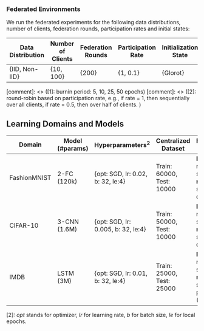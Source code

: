 ### Federated Environments

We run the federated experiments for the following data distributions, number of clients, federation rounds,
participation rates and initial states:

| Data Distribution | Number of Clients | Federation Rounds | Participation Rate | Initialization State |
| --- | --- | --- | --- | --- |
| {IID, Non-IID} | {10, 100} | {200} | {1, 0.1} | {Glorot}|

[comment]: <> ([1]: burnin period: 5, 10, 25, 50 epochs\)
[comment]: <> ([2]: round-robin based on participation rate, e.g., if rate = 1, then sequentially over all clients, if rate = 0.5, then over half of clients.   )

## Learning Domains and Models

| Domain | Model (#params) | Hyperparameters<sup>2</sup> | Centralized Dataset | Federated Dataset
| --- | --- | --- | --- | --- |
| FashionMNIST | 2-FC (120k) | {opt: SGD, lr: 0.02, b: 32, le:4} | Train: 60000, Test: 10000 | **IID:** random shuffle, **non-IID:** sort by class |
| CIFAR-10 | 3-CNN (1.6M) | {opt: SGD, lr: 0.005, b: 32, le:4} | Train: 50000, Test: 10000 | **IID:** random shuffle, **non-IID:** sort by class |
| IMDB | LSTM (3M) | {opt: SGD, lr: 0.01, b: 32, le:4} | Train: 25000, Test: 25000 | **IID:** random shuffle, **non-IID:** sort by polarity (class) |

[2]: *opt* stands for optimizer, *lr* for learning rate, *b* for batch size, *le* for local epochs.